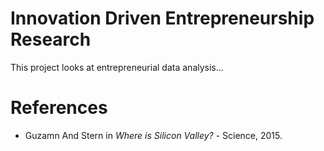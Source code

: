# Innovation Driven Entrepreneurship Research

This project looks at entrepreneurial data analysis...

# References

- Guzamn And Stern in <em>Where is Silicon Valley?</em> - Science, 2015.
